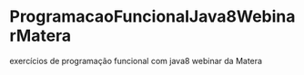 # ProgramacaoFuncionalJava8WebinarMatera
exercícios de programação funcional com java8 webinar da Matera
